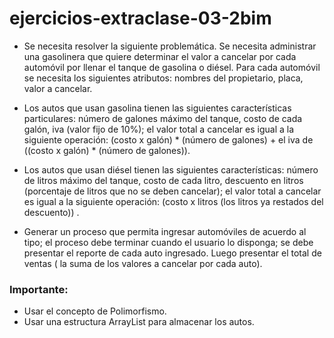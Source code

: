 # ejercicios-extraclase-03-2bim

- Se necesita resolver la siguiente problemática. Se necesita administrar una gasolinera que quiere determinar el valor a cancelar por cada automóvil por llenar el tanque de gasolina o diésel. Para cada automóvil se necesita los siguientes atributos: nombres del propietario, placa, valor a cancelar.

- Los autos que usan gasolina tienen las siguientes características particulares: número de galones máximo del tanque, costo de cada galón, iva (valor fijo de 10%); el valor total a cancelar es igual a la siguiente operación: (costo x galón) * (número de galones) + el iva de ((costo x galón) * (número de galones)).

- Los autos que usan diésel tienen las siguientes características: número de litros máximo del tanque, costo de cada litro, descuento en litros (porcentaje de litros que no se deben cancelar); el valor total a cancelar es igual a la siguiente operación: (costo x litros (los litros ya restados del descuento)) .

- Generar un proceso que permita ingresar automóviles de acuerdo al tipo; el proceso debe terminar cuando el usuario lo disponga; se debe presentar el reporte de cada auto ingresado. Luego presentar el total de ventas ( la suma de los valores a cancelar por cada auto).

### Importante:
- Usar el concepto de Polimorfismo.
- Usar una estructura ArrayList para almacenar los autos.
